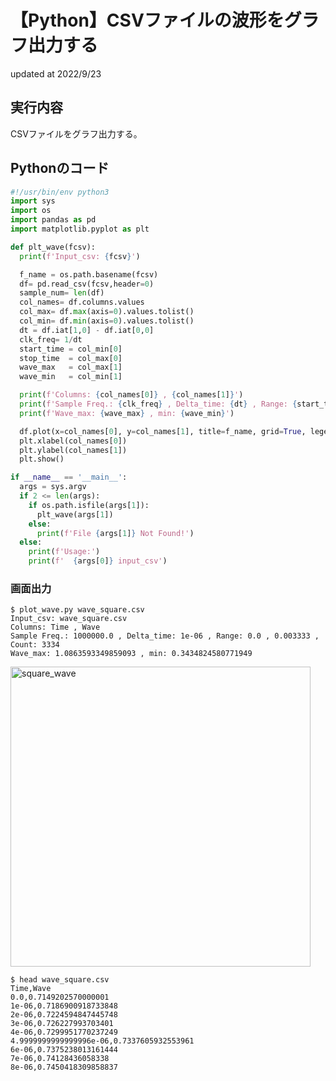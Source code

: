 # 【Python】CSVファイルの波形をグラフ出力する
updated at 2022/9/23

## 実行内容
CSVファイルをグラフ出力する。

## Pythonのコード

```Python
#!/usr/bin/env python3
import sys
import os
import pandas as pd
import matplotlib.pyplot as plt

def plt_wave(fcsv):
  print(f'Input_csv: {fcsv}')

  f_name = os.path.basename(fcsv)
  df= pd.read_csv(fcsv,header=0)
  sample_num= len(df)
  col_names= df.columns.values
  col_max= df.max(axis=0).values.tolist()
  col_min= df.min(axis=0).values.tolist()
  dt = df.iat[1,0] - df.iat[0,0]
  clk_freq= 1/dt
  start_time = col_min[0]
  stop_time  = col_max[0]
  wave_max   = col_max[1]
  wave_min   = col_min[1]

  print(f'Columns: {col_names[0]} , {col_names[1]}') 
  print(f'Sample Freq.: {clk_freq} , Delta_time: {dt} , Range: {start_time} , {stop_time} , Count: {sample_num}') 
  print(f'Wave_max: {wave_max} , min: {wave_min}') 

  df.plot(x=col_names[0], y=col_names[1], title=f_name, grid=True, legend=False)
  plt.xlabel(col_names[0])
  plt.ylabel(col_names[1])
  plt.show()

if __name__ == '__main__':
  args = sys.argv
  if 2 <= len(args):
    if os.path.isfile(args[1]):
      plt_wave(args[1])
    else:
      print(f'File {args[1]} Not Found!')
  else:
    print(f'Usage:')
    print(f'  {args[0]} input_csv')
```

### 画面出力

```Shell
$ plot_wave.py wave_square.csv
Input_csv: wave_square.csv
Columns: Time , Wave
Sample Freq.: 1000000.0 , Delta_time: 1e-06 , Range: 0.0 , 0.003333 , Count: 3334
Wave_max: 1.0863593349859093 , min: 0.3434824580771949
```

<img width="480" alt="square_wave" src="https://user-images.githubusercontent.com/49278963/191883247-0f4b4d37-481c-4295-b51b-966113837b66.png">

```Shell
$ head wave_square.csv
Time,Wave
0.0,0.7149202570000001
1e-06,0.7186900918733848
2e-06,0.7224594847445748
3e-06,0.726227993703401
4e-06,0.7299951770237249
4.9999999999999996e-06,0.7337605932553961
6e-06,0.7375238013161444
7e-06,0.74128436058338
8e-06,0.7450418309858837
```

